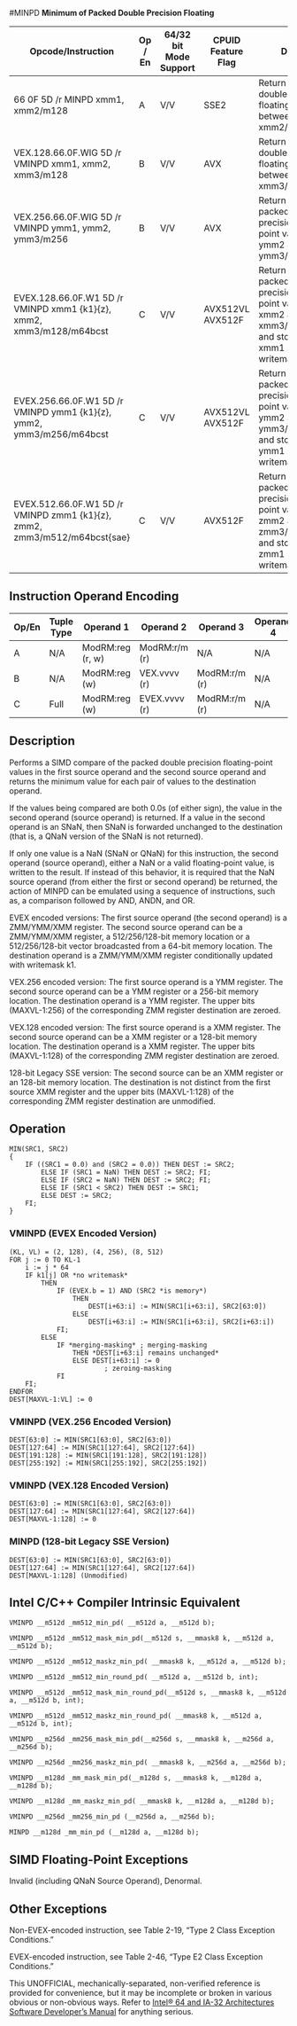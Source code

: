 #MINPD
**Minimum of Packed Double Precision Floating**

| Opcode/Instruction                                                        | Op / En | 64/32 bit Mode Support | CPUID Feature Flag | Description                                                                                                                                           |
| ------------------------------------------------------------------------- | ------- | ---------------------- | ------------------ | ----------------------------------------------------------------------------------------------------------------------------------------------------- |
| 66 0F 5D /r MINPD xmm1, xmm2/m128                                         | A       | V/V                    | SSE2               | Return the minimum double precision floating-point values between xmm1 and xmm2/mem                                                                   |
| VEX.128.66.0F.WIG 5D /r VMINPD xmm1, xmm2, xmm3/m128                      | B       | V/V                    | AVX                | Return the minimum double precision floating-point values between xmm2 and xmm3/mem.                                                                  |
| VEX.256.66.0F.WIG 5D /r VMINPD ymm1, ymm2, ymm3/m256                      | B       | V/V                    | AVX                | Return the minimum packed double precision floating-point values between ymm2 and ymm3/mem.                                                           |
| EVEX.128.66.0F.W1 5D /r VMINPD xmm1 {k1}{z}, xmm2, xmm3/m128/m64bcst      | C       | V/V                    | AVX512VL AVX512F   | Return the minimum packed double precision floating-point values between xmm2 and xmm3/m128/m64bcst and store result in xmm1 subject to writemask k1. |
| EVEX.256.66.0F.W1 5D /r VMINPD ymm1 {k1}{z}, ymm2, ymm3/m256/m64bcst      | C       | V/V                    | AVX512VL AVX512F   | Return the minimum packed double precision floating-point values between ymm2 and ymm3/m256/m64bcst and store result in ymm1 subject to writemask k1. |
| EVEX.512.66.0F.W1 5D /r VMINPD zmm1 {k1}{z}, zmm2, zmm3/m512/m64bcst{sae} | C       | V/V                    | AVX512F            | Return the minimum packed double precision floating-point values between zmm2 and zmm3/m512/m64bcst and store result in zmm1 subject to writemask k1. |

## Instruction Operand Encoding

| Op/En | Tuple Type | Operand 1        | Operand 2     | Operand 3     | Operand 4 |
| ----- | ---------- | ---------------- | ------------- | ------------- | --------- |
| A     | N/A        | ModRM:reg (r, w) | ModRM:r/m (r) | N/A           | N/A       |
| B     | N/A        | ModRM:reg (w)    | VEX.vvvv (r)  | ModRM:r/m (r) | N/A       |
| C     | Full       | ModRM:reg (w)    | EVEX.vvvv (r) | ModRM:r/m (r) | N/A       |

## Description

Performs a SIMD compare of the packed double precision floating-point values in the first source operand and the second source operand and returns the minimum value for each pair of values to the destination operand.

If the values being compared are both 0.0s (of either sign), the value in the second operand (source operand) is returned. If a value in the second operand is an SNaN, then SNaN is forwarded unchanged to the destination (that is, a QNaN version of the SNaN is not returned).

If only one value is a NaN (SNaN or QNaN) for this instruction, the second operand (source operand), either a NaN or a valid floating-point value, is written to the result. If instead of this behavior, it is required that the NaN source operand (from either the first or second operand) be returned, the action of MINPD can be emulated using a sequence of instructions, such as, a comparison followed by AND, ANDN, and OR.

EVEX encoded versions: The first source operand (the second operand) is a ZMM/YMM/XMM register. The second source operand can be a ZMM/YMM/XMM register, a 512/256/128-bit memory location or a 512/256/128-bit vector broadcasted from a 64-bit memory location. The destination operand is a ZMM/YMM/XMM register conditionally updated with writemask k1.

VEX.256 encoded version: The first source operand is a YMM register. The second source operand can be a YMM register or a 256-bit memory location. The destination operand is a YMM register. The upper bits (MAXVL-1:256) of the corresponding ZMM register destination are zeroed.

VEX.128 encoded version: The first source operand is a XMM register. The second source operand can be a XMM register or a 128-bit memory location. The destination operand is a XMM register. The upper bits (MAXVL-1:128) of the corresponding ZMM register destination are zeroed.

128-bit Legacy SSE version: The second source can be an XMM register or an 128-bit memory location. The destination is not distinct from the first source XMM register and the upper bits (MAXVL-1:128) of the corresponding ZMM register destination are unmodified.

## Operation

```
MIN(SRC1, SRC2)
{
    IF ((SRC1 = 0.0) and (SRC2 = 0.0)) THEN DEST := SRC2;
        ELSE IF (SRC1 = NaN) THEN DEST := SRC2; FI;
        ELSE IF (SRC2 = NaN) THEN DEST := SRC2; FI;
        ELSE IF (SRC1 < SRC2) THEN DEST := SRC1;
        ELSE DEST := SRC2;
    FI;
}

```

### VMINPD (EVEX Encoded Version)

```
(KL, VL) = (2, 128), (4, 256), (8, 512)
FOR j := 0 TO KL-1
    i := j * 64
    IF k1[j] OR *no writemask*
        THEN
            IF (EVEX.b = 1) AND (SRC2 *is memory*)
                THEN
                    DEST[i+63:i] := MIN(SRC1[i+63:i], SRC2[63:0])
                ELSE
                    DEST[i+63:i] := MIN(SRC1[i+63:i], SRC2[i+63:i])
            FI;
        ELSE
            IF *merging-masking* ; merging-masking
                THEN *DEST[i+63:i] remains unchanged*
                ELSE DEST[i+63:i] := 0
                        ; zeroing-masking
            FI
    FI;
ENDFOR
DEST[MAXVL-1:VL] := 0

```

### VMINPD (VEX.256 Encoded Version)

```
DEST[63:0] := MIN(SRC1[63:0], SRC2[63:0])
DEST[127:64] := MIN(SRC1[127:64], SRC2[127:64])
DEST[191:128] := MIN(SRC1[191:128], SRC2[191:128])
DEST[255:192] := MIN(SRC1[255:192], SRC2[255:192])

```

### VMINPD (VEX.128 Encoded Version)

```
DEST[63:0] := MIN(SRC1[63:0], SRC2[63:0])
DEST[127:64] := MIN(SRC1[127:64], SRC2[127:64])
DEST[MAXVL-1:128] := 0

```

### MINPD (128-bit Legacy SSE Version)

```
DEST[63:0] := MIN(SRC1[63:0], SRC2[63:0])
DEST[127:64] := MIN(SRC1[127:64], SRC2[127:64])
DEST[MAXVL-1:128] (Unmodified)

```

## Intel C/C++ Compiler Intrinsic Equivalent

```
VMINPD __m512d _mm512_min_pd( __m512d a, __m512d b);

```

```
VMINPD __m512d _mm512_mask_min_pd(__m512d s, __mmask8 k, __m512d a, __m512d b);

```

```
VMINPD __m512d _mm512_maskz_min_pd( __mmask8 k, __m512d a, __m512d b);

```

```
VMINPD __m512d _mm512_min_round_pd( __m512d a, __m512d b, int);

```

```
VMINPD __m512d _mm512_mask_min_round_pd(__m512d s, __mmask8 k, __m512d a, __m512d b, int);

```

```
VMINPD __m512d _mm512_maskz_min_round_pd( __mmask8 k, __m512d a, __m512d b, int);

```

```
VMINPD __m256d _mm256_mask_min_pd(__m256d s, __mmask8 k, __m256d a, __m256d b);

```

```
VMINPD __m256d _mm256_maskz_min_pd( __mmask8 k, __m256d a, __m256d b);

```

```
VMINPD __m128d _mm_mask_min_pd(__m128d s, __mmask8 k, __m128d a, __m128d b);

```

```
VMINPD __m128d _mm_maskz_min_pd( __mmask8 k, __m128d a, __m128d b);

```

```
VMINPD __m256d _mm256_min_pd (__m256d a, __m256d b);

```

```
MINPD __m128d _mm_min_pd (__m128d a, __m128d b);

```

## SIMD Floating-Point Exceptions

Invalid (including QNaN Source Operand), Denormal.

## Other Exceptions

Non-EVEX-encoded instruction, see Table 2-19, “Type 2 Class Exception Conditions.”

EVEX-encoded instruction, see Table 2-46, “Type E2 Class Exception Conditions.”

This UNOFFICIAL, mechanically-separated, non-verified reference is provided for convenience, but it may be
incomplete or broken in various obvious or non-obvious
ways. Refer to [Intel® 64 and IA-32 Architectures Software Developer’s Manual](https://software.intel.com/en-us/download/intel-64-and-ia-32-architectures-sdm-combined-volumes-1-2a-2b-2c-2d-3a-3b-3c-3d-and-4) for anything serious.
